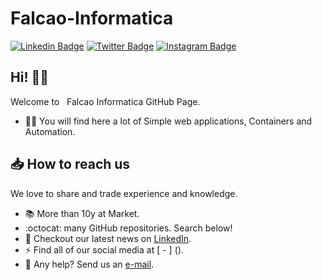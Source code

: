 # Falcao-Informatica

[![Linkedin Badge](https://img.shields.io/badge/-LinkedIn-blue?style=flat&logo=LinkedIn&logoColor=white)](https://www.linkedin.com/in/falcaoinformatica)
[![Twitter Badge](https://img.shields.io/badge/-Twitter-1ca0f1?style=flat&logo=Twitter&logoColor=white)](https://twitter.com/falcaoinformatica)
[![Instagram Badge](https://img.shields.io/badge/-Instagram-C13584?style=flat&logo=Instagram&logoColor=white)](https://www.instagram.com/falcaoinformatica)

## Hi! 👊🏻

Welcome to &nbsp; Falcao Informatica GitHub Page.


- ✍🏻 You will find here a lot of Simple web applications, Containers and Automation.

## 📥 How to reach us


We love to share and trade experience and knowledge.

- 📚 More than 10y at Market.
- :octocat: many GitHub repositories. Search below!
- 📓 Checkout our latest news on [LinkedIn](https://www.linkedin.com/in/falcaoinformatica/recent-activity/posts).
- ⚡️ Find all of our social media at [ - ] ().
- 📩 Any help? Send us an [e-mail](mailto:contato@falcaoinformatica.com.br).

